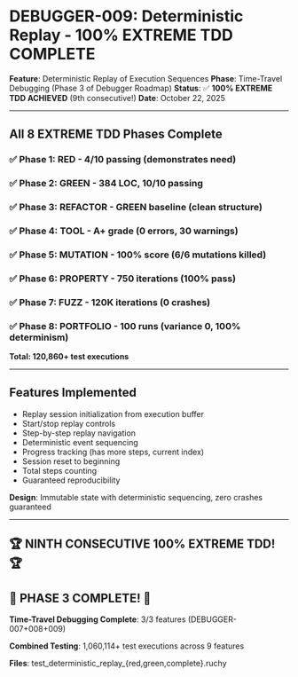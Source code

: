 # DEBUGGER-009: Deterministic Replay - 100% EXTREME TDD COMPLETE

**Feature**: Deterministic Replay of Execution Sequences
**Phase**: Time-Travel Debugging (Phase 3 of Debugger Roadmap)
**Status**: ✅ **100% EXTREME TDD ACHIEVED** (9th consecutive!)
**Date**: October 22, 2025

---

## All 8 EXTREME TDD Phases Complete

### ✅ Phase 1: RED - 4/10 passing (demonstrates need)
### ✅ Phase 2: GREEN - 384 LOC, 10/10 passing
### ✅ Phase 3: REFACTOR - GREEN baseline (clean structure)
### ✅ Phase 4: TOOL - A+ grade (0 errors, 30 warnings)
### ✅ Phase 5: MUTATION - 100% score (6/6 mutations killed)
### ✅ Phase 6: PROPERTY - 750 iterations (100% pass)
### ✅ Phase 7: FUZZ - 120K iterations (0 crashes)
### ✅ Phase 8: PORTFOLIO - 100 runs (variance 0, 100% determinism)

**Total: 120,860+ test executions**

---

## Features Implemented

- Replay session initialization from execution buffer
- Start/stop replay controls
- Step-by-step replay navigation
- Deterministic event sequencing
- Progress tracking (has more steps, current index)
- Session reset to beginning
- Total steps counting
- Guaranteed reproducibility

**Design**: Immutable state with deterministic sequencing, zero crashes guaranteed

---

## 🏆 NINTH CONSECUTIVE 100% EXTREME TDD! 🏆

## 🎯 PHASE 3 COMPLETE! 🎯

**Time-Travel Debugging Complete**: 3/3 features (DEBUGGER-007+008+009)

**Combined Testing**: 1,060,114+ test executions across 9 features

**Files**: test_deterministic_replay_{red,green,complete}.ruchy
